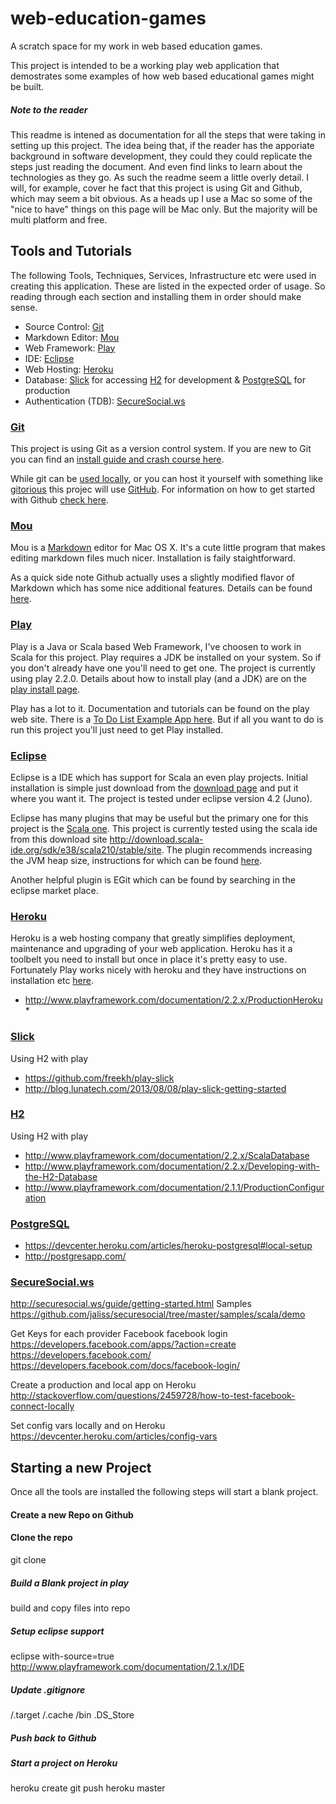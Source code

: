 # web-education-games

A scratch space for my work in web based education games.

This project is intended to be a working play web application that demostrates some examples of how web based educational games might be built.

##### Note to the reader

This readme is intened as documentation for all the steps that were taking in setting up this project. The idea being that, if the reader has the apporiate background in software development, they could they could replicate the steps just reading the document. And even find links to learn about the technologies as they go. As such the readme seem a little overly detail. I will, for example, cover he fact that this project is using Git and Github, which may seem a bit obvious. As a heads up I use a Mac so some of the "nice to have" things on this page will be Mac only. But the majority will be multi platform and free.

## Tools and Tutorials

The following Tools, Techniques, Services, Infrastructure etc were used in creating this application. These are listed in the expected order of usage. So reading through each section and installing them in order should make sense.

* Source Control: [Git](http://git-scm.com/)
* Markdown Editor: [Mou](http://mouapp.com/)
* Web Framework: [Play](http://www.playframework.com/)
* IDE: [Eclipse](http://www.eclipse.org/)
* Web Hosting: [Heroku](https://www.heroku.com/)
* Database: [Slick](http://slick.typesafe.com/) for accessing [H2](http://www.h2database.com/) for development & [PostgreSQL](http://www.postgresql.org/) for production
* Authentication (TDB): [SecureSocial.ws](http://securesocial.ws/)


### [Git](http://git-scm.com/)
This project is using Git as a version control system. If you are new to Git you can find an [install guide and crash course here](http://git-scm.com/book/en/Getting-Started-Git-Basics). 

While git can be [used locally](http://tiredblogger.wordpress.com/2009/11/09/creating-local-git-repositories-yeah-its-that-simple/), or you can host it yourself with something like [gitorious](http://gitorious.org/) this projec will use [GitHub](https://github.com/). For information on how to get started with Github [check here](https://help.github.com/articles/set-up-git).

### [Mou](http://mouapp.com/)
Mou is a [Markdown](http://daringfireball.net/projects/markdown/) editor for Mac OS X. It's a cute little program that makes editing markdown files much nicer. Installation is faily staightforward. 

As a quick side note Github actually uses a slightly modified flavor of Markdown which has some nice additional features. Details can be found [here](https://help.github.com/articles/github-flavored-markdown).

### [Play](http://www.playframework.com/)

Play is a Java or Scala based Web Framework, I've choosen to work in Scala for this project. Play requires a JDK be installed on your system. So if you don't already have one you'll need to get one. The project is currently using play 2.2.0. Details about how to install play (and a JDK) are on the [play install page](http://www.playframework.com/documentation/2.2.x/Installing).

Play has a lot to it. Documentation and tutorials can be found on the play web site. There is a [To Do List Example App here](http://www.playframework.com/documentation/2.2.x/ScalaTodoList). But if all you want to do is run this project you'll just need to get Play installed.

### [Eclipse](http://www.eclipse.org/)

Eclipse is a IDE which has support for Scala an even play projects. Initial installation is simple just download from the [download page](http://www.eclipse.org/downloads/) and put it where you want it. The project is tested under eclipse version 4.2 (Juno). 

Eclipse has many plugins that may be useful but the primary one for this project is the [Scala one](http://scala-ide.org/download/current.html). This project is currently tested using the scala ide from this download site http://download.scala-ide.org/sdk/e38/scala210/stable/site. The plugin recommends increasing the JVM heap size, instructions for which can be found [here](http://wiki.eclipse.org/FAQ_How_do_I_increase_the_heap_size_available_to_Eclipse%3F).

Another helpful plugin is EGit which can be found by searching in the eclipse market place.

### [Heroku](https://www.heroku.com/)

Heroku is a web hosting company that greatly simplifies deployment, maintenance and upgrading of your web application. Heroku has it a toolbelt you need to install but once in place it's pretty easy to use. Fortunately Play works nicely with heroku and they have instructions on installation etc [here](http://www.playframework.com/documentation/2.1.3/ProductionHeroku).

* http://www.playframework.com/documentation/2.2.x/ProductionHeroku* 

### [Slick](http://slick.typesafe.com/) 
Using H2 with play 

* https://github.com/freekh/play-slick
* http://blog.lunatech.com/2013/08/08/play-slick-getting-started
 
### [H2](http://www.h2database.com/) 
Using H2 with play 

* http://www.playframework.com/documentation/2.2.x/ScalaDatabase
* http://www.playframework.com/documentation/2.2.x/Developing-with-the-H2-Database
* http://www.playframework.com/documentation/2.1.1/ProductionConfiguration

### [PostgreSQL](http://www.postgresql.org/)

* https://devcenter.heroku.com/articles/heroku-postgresql#local-setup
* http://postgresapp.com/

### [SecureSocial.ws](http://securesocial.ws/)

http://securesocial.ws/guide/getting-started.html
Samples
https://github.com/jaliss/securesocial/tree/master/samples/scala/demo

Get Keys for each provider
Facebook
facebook login
https://developers.facebook.com/apps/?action=create
https://developers.facebook.com/
https://developers.facebook.com/docs/facebook-login/

Create a production and local app on Heroku
http://stackoverflow.com/questions/2459728/how-to-test-facebook-connect-locally

Set config vars locally and on Heroku
https://devcenter.heroku.com/articles/config-vars

## Starting a new Project
Once all the tools are installed the following steps will start a blank project.

#### Create a new Repo on Github

#### Clone the repo
git clone <github url>

##### Build a Blank project in play
build and copy files into repo

##### Setup eclipse support
eclipse with-source=true
http://www.playframework.com/documentation/2.1.x/IDE

##### Update .gitignore
/.target
/.cache
/bin
.DS_Store

##### Push back to Github

##### Start a project on Heroku

heroku create
git push heroku master



